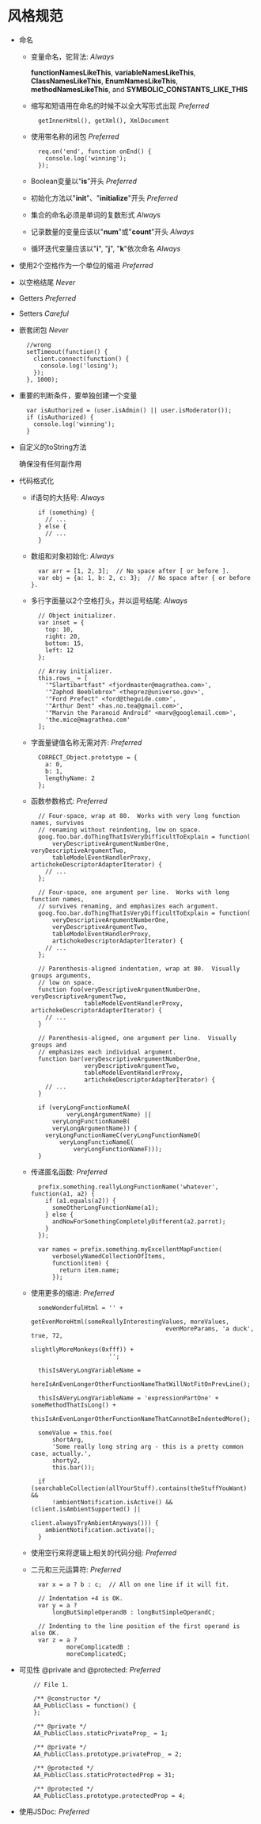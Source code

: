 风格规范
===========

* 命名

	* 变量命名，驼背法: *Always*
	
	    **functionNamesLikeThis**, **variableNamesLikeThis**, **ClassNamesLikeThis**, **EnumNamesLikeThis**, **methodNamesLikeThis**, and **SYMBOLIC_CONSTANTS_LIKE_THIS**
	
	* 缩写和短语用在命名的时候不以全大写形式出现 *Preferred*
	
			getInnerHtml(), getXml(), XmlDocument
	
	* 使用带名称的闭包 *Preferred*

			req.on('end', function onEnd() {
			  console.log('winning');
			});

	* Boolean变量以“**is**”开头 *Preferred*

	* 初始化方法以"**init**"、"**initialize**"开头 *Preferred*

	* 集合的命名必须是单词的复数形式 *Always*

	* 记录数量的变量应该以"**num**"或"**count**"开头 *Always*

	* 循环迭代变量应该以"**i**", "**j**", "**k**"依次命名 *Always*

* 使用2个空格作为一个单位的缩进 *Preferred*

* 以空格结尾 *Never*

* Getters *Preferred*

* Setters *Careful*

* 嵌套闭包 *Never*

		//wrong	
		setTimeout(function() {
		  client.connect(function() {
		    console.log('losing');
		  });
		}, 1000);

* 重要的判断条件，要单独创建一个变量

		var isAuthorized = (user.isAdmin() || user.isModerator());
		if (isAuthorized) {
		  console.log('winning');
		}

* 自定义的toString方法
  
    确保没有任何副作用
  
* 代码格式化
  
    * if语句的大括号: *Always*


            if (something) {
              // ...
            } else {
              // ...
            }


    * 数组和对象初始化: *Always*

            var arr = [1, 2, 3];  // No space after [ or before ].
            var obj = {a: 1, b: 2, c: 3};  // No space after { or before }.

    * 多行字面量以2个空格打头，并以逗号结尾: *Always*

            // Object initializer.
            var inset = {
              top: 10,
              right: 20,
              bottom: 15,
              left: 12
            };

            // Array initializer.
            this.rows_ = [
              '"Slartibartfast" <fjordmaster@magrathea.com>',
              '"Zaphod Beeblebrox" <theprez@universe.gov>',
              '"Ford Prefect" <ford@theguide.com>',
              '"Arthur Dent" <has.no.tea@gmail.com>',
              '"Marvin the Paranoid Android" <marv@googlemail.com>',
              'the.mice@magrathea.com'
            ];

    * 字面量键值名称无需对齐: *Preferred*

            CORRECT_Object.prototype = {
              a: 0,
              b: 1,
              lengthyName: 2
            };

    * 函数参数格式: *Preferred*

            // Four-space, wrap at 80.  Works with very long function names, survives
            // renaming without reindenting, low on space.
            goog.foo.bar.doThingThatIsVeryDifficultToExplain = function(
                veryDescriptiveArgumentNumberOne, veryDescriptiveArgumentTwo,
                tableModelEventHandlerProxy, artichokeDescriptorAdapterIterator) {
              // ...
            };

            // Four-space, one argument per line.  Works with long function names,
            // survives renaming, and emphasizes each argument.
            goog.foo.bar.doThingThatIsVeryDifficultToExplain = function(
                veryDescriptiveArgumentNumberOne,
                veryDescriptiveArgumentTwo,
                tableModelEventHandlerProxy,
                artichokeDescriptorAdapterIterator) {
              // ...
            };

            // Parenthesis-aligned indentation, wrap at 80.  Visually groups arguments,
            // low on space.
            function foo(veryDescriptiveArgumentNumberOne, veryDescriptiveArgumentTwo,
                         tableModelEventHandlerProxy, artichokeDescriptorAdapterIterator) {
              // ...
            }

            // Parenthesis-aligned, one argument per line.  Visually groups and
            // emphasizes each individual argument.
            function bar(veryDescriptiveArgumentNumberOne,
                         veryDescriptiveArgumentTwo,
                         tableModelEventHandlerProxy,
                         artichokeDescriptorAdapterIterator) {
              // ...
            }

            if (veryLongFunctionNameA(
                    veryLongArgumentName) ||
                veryLongFunctionNameB(
                veryLongArgumentName)) {
              veryLongFunctionNameC(veryLongFunctionNameD(
                  veryLongFunctioNameE(
                      veryLongFunctionNameF)));
            }

    * 传递匿名函数: *Preferred*

            prefix.something.reallyLongFunctionName('whatever', function(a1, a2) {
              if (a1.equals(a2)) {
                someOtherLongFunctionName(a1);
              } else {
                andNowForSomethingCompletelyDifferent(a2.parrot);
              }
            });

            var names = prefix.something.myExcellentMapFunction(
                verboselyNamedCollectionOfItems,
                function(item) {
                  return item.name;
                });
      
    * 使用更多的缩进: *Preferred*

            someWonderfulHtml = '' +
                                getEvenMoreHtml(someReallyInterestingValues, moreValues,
                                                evenMoreParams, 'a duck', true, 72,
                                                slightlyMoreMonkeys(0xfff)) +
                                '';

            thisIsAVeryLongVariableName =
                hereIsAnEvenLongerOtherFunctionNameThatWillNotFitOnPrevLine();

            thisIsAVeryLongVariableName = 'expressionPartOne' + someMethodThatIsLong() +
                thisIsAnEvenLongerOtherFunctionNameThatCannotBeIndentedMore();

            someValue = this.foo(
                shortArg,
                'Some really long string arg - this is a pretty common case, actually.',
                shorty2,
                this.bar());

            if (searchableCollection(allYourStuff).contains(theStuffYouWant) &&
                !ambientNotification.isActive() && (client.isAmbientSupported() ||
                                                    client.alwaysTryAmbientAnyways())) {
              ambientNotification.activate();
            }


    * 使用空行来将逻辑上相关的代码分组: *Preferred*

    * 二元和三元运算符: *Preferred*

            var x = a ? b : c;  // All on one line if it will fit.

            // Indentation +4 is OK.
            var y = a ?
                longButSimpleOperandB : longButSimpleOperandC;

            // Indenting to the line position of the first operand is also OK.
            var z = a ?
                    moreComplicatedB :
                    moreComplicatedC;
              
* 可见性 @private and @protected: *Preferred*

          // File 1.

          /** @constructor */  
          AA_PublicClass = function() {
          };

          /** @private */    
          AA_PublicClass.staticPrivateProp_ = 1;

          /** @private */
          AA_PublicClass.prototype.privateProp_ = 2;

          /** @protected */  
          AA_PublicClass.staticProtectedProp = 31;

          /** @protected */  
          AA_PublicClass.prototype.protectedProp = 4;

* 使用JSDoc: *Preferred*